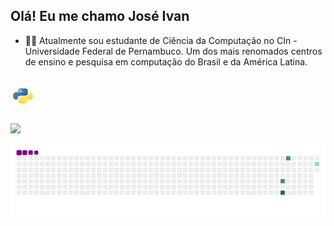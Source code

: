 ## Olá! Eu me chamo José Ivan

- 👨‍💻 Atualmente sou estudante de Ciência da Computação no CIn - Universidade Federal de Pernambuco. Um dos mais renomados centros de ensino e pesquisa em computação do Brasil e da América Latina.
  
<div style="display: inline_block"><br>
  <img align="center" alt="Ivan-Python" height="30" width="40" src="https://raw.githubusercontent.com/devicons/devicon/master/icons/python/python-original.svg">
</div>

##

<div>
  <a href="https://www.linkedin.com/in/jos%C3%A9-ivan-b8b7a223a/" target="_blank"><img src="https://img.shields.io/badge/-LinkedIn-%230077B5?style=for-the-badge&logo=linkedin&logoColor=white" target="_blank"></a> 
  
</div>

![snake gif](https://github.com/joseivann/joseivann/blob/output/github-contribution-grid-snake.gif)
